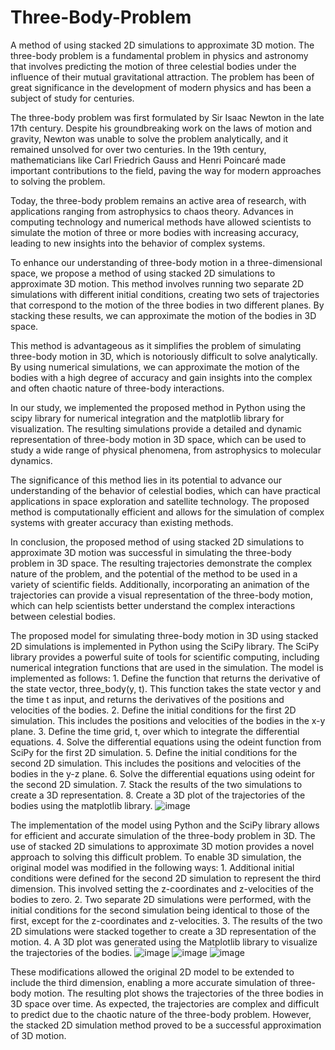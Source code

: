 # Three-Body-Problem
A method of using stacked 2D simulations to approximate 3D motion.
The three-body problem is a fundamental problem in physics and astronomy that involves predicting the motion of three celestial bodies under the influence of their mutual gravitational attraction. The problem has been of great significance in the development of modern physics and has been a subject of study for centuries.

The three-body problem was first formulated by Sir Isaac Newton in the late 17th century. Despite his groundbreaking work on the laws of motion and gravity, Newton was unable to solve the problem analytically, and it remained unsolved for over two centuries. In the 19th century, mathematicians like Carl Friedrich Gauss and Henri Poincaré made important contributions to the field, paving the way for modern approaches to solving the problem.

Today, the three-body problem remains an active area of research, with applications ranging from astrophysics to chaos theory. Advances in computing technology and numerical methods have allowed scientists to simulate the motion of three or more bodies with increasing accuracy, leading to new insights into the behavior of complex systems.

To enhance our understanding of three-body motion in a three-dimensional space, we propose a method of using stacked 2D simulations to approximate 3D motion. This method involves running two separate 2D simulations with different initial conditions, creating two sets of trajectories that correspond to the motion of the three bodies in two different planes. By stacking these results, we can approximate the motion of the bodies in 3D space.

This method is advantageous as it simplifies the problem of simulating three-body motion in 3D, which is notoriously difficult to solve analytically. By using numerical simulations, we can approximate the motion of the bodies with a high degree of accuracy and gain insights into the complex and often chaotic nature of three-body interactions.

In our study, we implemented the proposed method in Python using the scipy library for numerical integration and the matplotlib library for visualization. The resulting simulations provide a detailed and dynamic representation of three-body motion in 3D space, which can be used to study a wide range of physical phenomena, from astrophysics to molecular dynamics.

The significance of this method lies in its potential to advance our understanding of the behavior of celestial bodies, which can have practical applications in space exploration and satellite technology. The proposed method is computationally efficient and allows for the simulation of complex systems with greater accuracy than existing methods.

In conclusion, the proposed method of using stacked 2D simulations to approximate 3D motion was successful in simulating the three-body problem in 3D space. The resulting trajectories demonstrate the complex nature of the problem, and the potential of the method to be used in a variety of scientific fields. Additionally, incorporating an animation of the trajectories can provide a visual representation of the three-body motion, which can help scientists better understand the complex interactions between celestial bodies.

The proposed model for simulating three-body motion in 3D using stacked 2D simulations is implemented in Python using the SciPy library. The SciPy library provides a powerful suite of tools for scientific computing, including numerical integration functions that are used in the simulation.
The model is implemented as follows:
    1. Define the function that returns the derivative of the state vector, three_body(y, t). This function takes the state vector y and the time t as input, and returns the derivatives of the positions and velocities of the bodies.
    2. Define the initial conditions for the first 2D simulation. This includes the positions and velocities of the bodies in the x-y plane.
    3. Define the time grid, t, over which to integrate the differential equations.
    4. Solve the differential equations using the odeint function from SciPy for the first 2D simulation.
    5. Define the initial conditions for the second 2D simulation. This includes the positions and velocities of the bodies in the y-z plane.
    6. Solve the differential equations using odeint for the second 2D simulation.
    7. Stack the results of the two simulations to create a 3D representation.
    8. Create a 3D plot of the trajectories of the bodies using the matplotlib library.
    ![image](https://user-images.githubusercontent.com/3180138/231890216-213ae756-b4a2-4a04-805a-ad36032ec2b3.png)


The implementation of the model using Python and the SciPy library allows for efficient and accurate simulation of the three-body problem in 3D. The use of stacked 2D simulations to approximate 3D motion provides a novel approach to solving this difficult problem.
To enable 3D simulation, the original model was modified in the following ways:
    1. Additional initial conditions were defined for the second 2D simulation to represent the third dimension. This involved setting the z-coordinates and z-velocities of the bodies to zero.
    2. Two separate 2D simulations were performed, with the initial conditions for the second simulation being identical to those of the first, except for the z-coordinates and z-velocities.
    3. The results of the two 2D simulations were stacked together to create a 3D representation of the motion.
    4. A 3D plot was generated using the Matplotlib library to visualize the trajectories of the bodies.
    ![image](https://user-images.githubusercontent.com/3180138/231890314-311d14fa-b19a-49c4-9a0c-e2f14b5c900e.png)
    ![image](https://user-images.githubusercontent.com/3180138/231890344-f254f8d6-dbce-4099-9594-c71db7957568.png)
    ![image](https://user-images.githubusercontent.com/3180138/231890397-24d04ab3-7ec6-471f-acb0-6a4b5d4ea37f.png)

These modifications allowed the original 2D model to be extended to include the third dimension, enabling a more accurate simulation of three-body motion.
The resulting plot shows the trajectories of the three bodies in 3D space over time. As expected, the trajectories are complex and difficult to predict due to the chaotic nature of the three-body problem. However, the stacked 2D simulation method proved to be a successful approximation of 3D motion.
